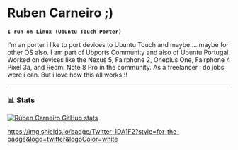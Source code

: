 # Ruben Carneiro ;)
**`I run on Linux (Ubuntu Touch Porter)`**

I'm an porter i like to port devices to Ubuntu Touch and maybe.....maybe for other OS also. I am part of Ubports Community and also of Ubuntu Portugal.
Worked on devices like the Nexus 5, Fairphone 2, Oneplus One, Fairphone 4 Pixel 3a, and Redmi Note 8 Pro in the community.
As a freelancer i do jobs were i can. But i love how this all works!!!

---
### 📊 Stats

[![Rúben Carneiro GitHub stats](https://github-readme-stats.vercel.app/api?username=rubencarneiro&theme=gruvbox)](https://github.com/rubencarneiro/github-readme-stats)

https://img.shields.io/badge/Twitter-1DA1F2?style=for-the-badge&logo=twitter&logoColor=white